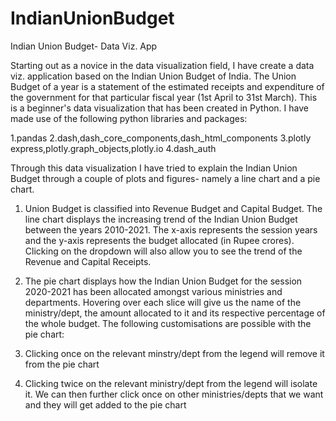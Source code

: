 # IndianUnionBudget

Indian Union Budget- Data Viz. App

Starting out as a novice in the data visualization field, I have create a data viz. application based on the Indian Union Budget of India. The Union Budget of a year is a statement of the estimated receipts and expenditure of the government for that particular fiscal year (1st April to 31st March). This is a beginner's data visualization that has been created in Python. I have made use of the following python libraries and packages:

1.pandas
2.dash,dash_core_components,dash_html_components 
3.plotly express,plotly.graph_objects,plotly.io
4.dash_auth

Through this data visualization I have tried to explain the Indian Union Budget through a couple of plots and figures- namely a line chart and a pie chart. 

1. Union Budget is classified into Revenue Budget and Capital Budget. The line chart displays the increasing trend of the Indian Union Budget between the years 2010-2021. The x-axis represents the session years and the y-axis represents the budget allocated (in Rupee crores). Clicking on the dropdown will also allow you to see the trend of the Revenue and Capital Receipts.

2. The pie chart displays how the Indian Union Budget for the session 2020-2021 has been allocated amongst various ministries and departments. Hovering over each slice will give us the name of the ministry/dept, the amount allocated to it and its respective percentage of the whole budget. The following customisations are possible with the pie chart:
 1. Clicking once on the relevant minstry/dept from the legend will remove it from the pie chart
 2. Clicking twice on the relevant ministry/dept from the legend will isolate it. We can then further click once on other ministries/depts that we want and they will get added to the pie chart

